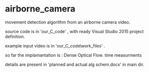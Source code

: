 # airborne_camera
movement detection algorithm from an airborne camera video.

source code is in 'our_C_code' , with ready Visual Studio 2015 project definition.

example input video is in 'our_C_code\work_files' .

so far the implamantation is :
 Dense Optical Flow.
 time measurments
 
details are present in 'planned and actual alg schem.docx' in main dir.

